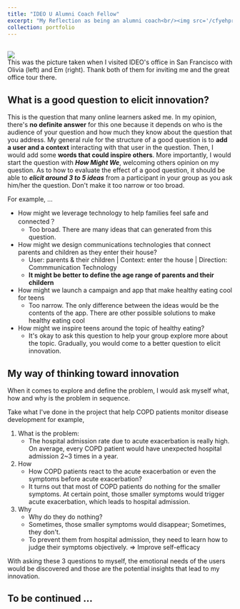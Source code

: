 ```yaml
---
title: "IDEO U Alumni Coach Fellow"
excerpt: "My Reflection as being an alumni coach<br/><img src='/cfyehprofile/images/IDEOU_r.png'>"
collection: portfolio
---
```


<br/><img src='/cfyehprofile/images/IDEOU_r.png'>
<br>
This was the picture taken when I visited IDEO's office in San Francisco with Olivia (left) and Em (right). Thank both of them for inviting me and the great office tour there.



What is a good question to elicit innovation?
---

This is the question that many online learners asked me. In my opinion, there's **no definite answer** for this one because it depends on who is the audience of your question and how much they know about the question that you address. My general rule for the structure of a good question is to **add a user and a context** interacting with that user in the question. Then, I would add some **words that could inspire others**. More importantly, I would start the question with *__How Might We__*, welcoming others opinion on my question. As to how to evaluate the effect of a good question, it should be able to *__elicit around 3 to 5 ideas__* from a participant in your group as you ask him/her the question. Don't make it too narrow or too broad. 

For example, ...

* How might we leverage technology to help families feel safe and connected？
	- Too broad. There are many ideas that can generated from this question.
* How might we design communications technologies that connect parents and children as they enter their house?
	- User: parents & their children | Context: enter the house | Direction: Commmunication Technology
	- __It might be better to define the age range of parents and their childern__
* How might we launch a campaign and app that make healthy eating cool for teens
	- Too narrow. The only difference between the ideas would be the contents of the app. There are other possible solutions to make healthy eating cool
* How might we inspire teens around the topic of healthy eating?
	- It's okay to ask this question to help your group explore more about the topic. Gradually, you would come to a better question to elicit innovation.



My way of thinking toward innovation
---

When it comes to explore and define the problem, I would ask myself what, how and why is the problem in sequence. 

Take what I've done in the project that help COPD patients monitor disease development for example, 

1. What is the problem:
	- The hospital admission rate due to acute exacerbation is really high. On average, every COPD patient would have unexpected hospital admission 2~3 times in a year. 
2. How 
	- How COPD patients react to the acute exacerbation or even the symptoms before acute exacerbation?
	- It turns out that most of COPD patients do nothing for the smaller symptoms. At certain point, those smaller symptoms would trigger acute exacerbation, which leads to hospital admission.
3. Why 
	- Why do they do nothing?
	- Sometimes, those smaller symptoms would disappear; Sometimes, they don't. 
	- To prevent them from hospital admission, they need to learn how to judge their symptoms objectively. => Improve self-efficacy

With asking these 3 questions to myself, the emotional needs of the users would be discovered and those are the potential insights that lead to my innovation. 



To be continued ...
---